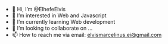 - 👋 Hi, I’m @ElhefeElvis
- 👀 I’m interested in Web and Javascript 
- 🌱 I’m currently learning Web development 
- 💞️ I’m looking to collaborate on ...
- 📫 How to reach me via email: elvismarcelinus.ei@gmail.com 

<!---
ElhefeElvis/ElhefeElvis is a ✨ special ✨ repository because its `README.md` (this file) appears on your GitHub profile.
You can click the Preview link to take a look at your changes.
--->
